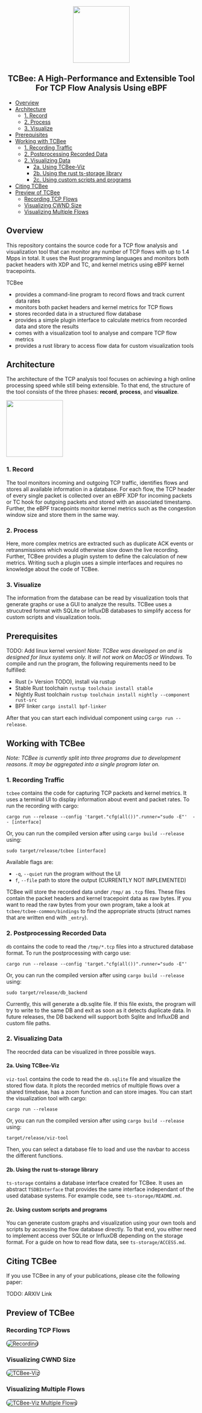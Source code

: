 <div align="center">
 <img src="./imgs/tcbee.png" height=150/>
 <h2>TCBee: A High-Performance and Extensible Tool For TCP Flow Analysis Using eBPF </h2>
</div>

- [Overview](#overview)
- [Architecture](#architecture)
  - [1. Record](#1-record)
  - [2. Process](#2-process)
  - [3. Visualize](#3-visualize)
- [Prerequisites](#prerequisites)
- [Working with TCBee](#working-with-tcbee)
  - [1. Recording Traffic](#1-recording-traffic)
  - [2. Postprocessing Recorded Data](#2-postprocessing-recorded-data)
  - [2. Visualizing Data](#2-visualizing-data)
    - [2a. Using TCBee-Viz](#2a-using-tcbee-viz)
    - [2b. Using the rust ts-storage library](#2b-using-the-rust-ts-storage-library)
    - [2c. Using custom scripts and programs](#2c-using-custom-scripts-and-programs)
- [Citing TCBee](#citing-tcbee)
- [Preview of TCBee](#preview-of-tcbee)
  - [Recording TCP Flows](#recording-tcp-flows)
  - [Visualizing CWND Size](#visualizing-cwnd-size)
  - [Visualizing Multiple Flows](#visualizing-multiple-flows)

## Overview
This repository contains the source code for a TCP flow analysis and visualization tool that can monitor any number of TCP flows with up to 1.4 Mpps in total. It uses the Rust programming languages and monitors both packet headers with XDP and TC, and kernel metrics using eBPF kernel tracepoints.

TCBee

* provides a command-line program to record flows and track current data rates
* monitors both packet headers and kernel metrics for TCP flows
* stores recorded data in a structured flow database
* provides a simple plugin interface to calculate metrics from recorded data and store the results
* comes with a visualization tool to analyse and compare TCP flow metrics
* provides a rust library to access flow data for custom visualization tools


## Architecture
The architecture of the TCP analysis tool focuses on achieving a high online processing speed while still being extensible.
To that end, the structure of the tool consists of the three phases: **record**, **process**, and **visualize**.

<img src="./imgs/architecture.png" height=150/>

### 1. Record
The tool monitors incoming and outgoing TCP traffic, identifies flows and stores all available information in a database.
For each flow, the TCP header of every single packet is collected over an eBPF XDP for incoming packets or TC hook for outgoing packets and stored with an associated timestamp.
Further, the eBPF tracepoints monitor kernel metrics such as the congestion window size and store them in the same way.

### 2. Process
Here, more complex metrics are extracted such as duplicate ACK events or retransmissions which would otherwise slow down the live recording.
Further, TCBee provides a plugin system to define the calculation of new metrics.
Writing such a plugin uses a simple interfaces and requires no knowledge about the code of TCBee.

### 3. Visualize
The information from the database can be read by visualization tools that generate graphs or use a GUI to analyze the results.
TCBee uses a strucutred format with SQLite or InfluxDB databases to simplify access for custom scripts and visualization tools.

## Prerequisites
TODO: Add linux kernel version!
*Note: TCBee was developed on and is designed for linux systems only. It will not work on MacOS or Windows.*
To compile and run the program, the following requirements need to be fulfilled:
- Rust (> Version TODO), install via rustup
- Stable Rust toolchain `rustup toolchain install stable`
- Nightly Rust toolchain `rustup toolchain install nightly --component rust-src`
- BPF linker `cargo install bpf-linker`

After that you can start each individual component using `cargo run --release`.

## Working with TCBee
*Note: TCBee is currently split into three programs due to development reasons. It may be aggregated into a single program later on.*
### 1. Recording Traffic
`tcbee` contains the code for capturing TCP packets and kernel metrics.
It uses a terminal UI to display information about event and packet rates.
To run the recording with cargo: 

`cargo run --release --config 'target."cfg(all())".runner="sudo -E"'  -- [interface]`

Or, you can run the compiled version after using `cargo build --release` using:

`sudo target/release/tcbee [interface]`

Available flags are:
- `-q`, `--quiet` run the program without the UI
- `f`, `--file` path to store the output (CURRENTLY NOT IMPLEMENTED)

TCBee will store the recorded data under `/tmp/` as `.tcp` files. These files contain the packet headers and kernel tracepoint data as raw bytes.
If you want to read the raw bytes from your own program, take a look at `tcbee/tcbee-common/bindings` to find the appropriate structs (struct names that are written end with `_entry`).

### 2. Postprocessing Recorded Data
`db` contains the code to read the `/tmp/*.tcp` files into a structured database format.
To run the postprocessing with cargo use:

`cargo run --release --config 'target."cfg(all())".runner="sudo -E"'`

Or, you can run the compiled version after using `cargo build --release` using:

`sudo target/release/db_backend`

Currently, this will generate a db.sqlite file. 
If this file exists, the program will try to write to the same DB and exit as soon as it detects duplicate data.
In future releases, the DB backend will support both Sqlite and InfluxDB and custom file paths.

### 2. Visualizing Data

The reocrded data can be visualized in three possible ways.

#### 2a. Using TCBee-Viz
`viz-tool` contains the code to read the `db.sqlite` file and visualize the stored flow data.
It plots the recorded metrics of multiple flows over a shared timebase, has a zoom function and can store images.
You can start the visualization tool with cargo:

`cargo run --release`

Or, you can run the compiled version after using `cargo build --release` using:

`target/release/viz-tool`

Then, you can select a database file to load and use the navbar to access the different functions.

#### 2b. Using the rust ts-storage library
`ts-storage` contains a database interface created for TCBee.
It uses an abstract `TSDBInterface` that provides the same interface independant of the used database systems.
For example code, see `ts-storage/README.md`.

#### 2c. Using custom scripts and programs
You can generate custom graphs and visualization using your own tools and scripts by accessing the flow database directly.
To that end, you either need to implement access over SQLite or InfluxDB depending on the storage format.
For a guide on how to read flow data, see `ts-storage/ACCESS.md`.

## Citing TCBee

If you use TCBee in any of your publications, please cite the following paper:

TODO: ARXIV Link

## Preview of TCBee

### Recording TCP Flows
<img alt="Recording" style="border-radius: 10px; border: 1px solid #000;" src="imgs/record.png"/>

### Visualizing CWND Size
<img alt="TCBee-Viz" style="border-radius: 10px; border: 1px solid #000;" src="imgs/visualize.png"/>

### Visualizing Multiple Flows
<img alt="TCBee-Viz Multiple Flows" style="border-radius: 10px; border: 1px solid #000;" src="imgs/visualize_multiple_flows.png"/>
